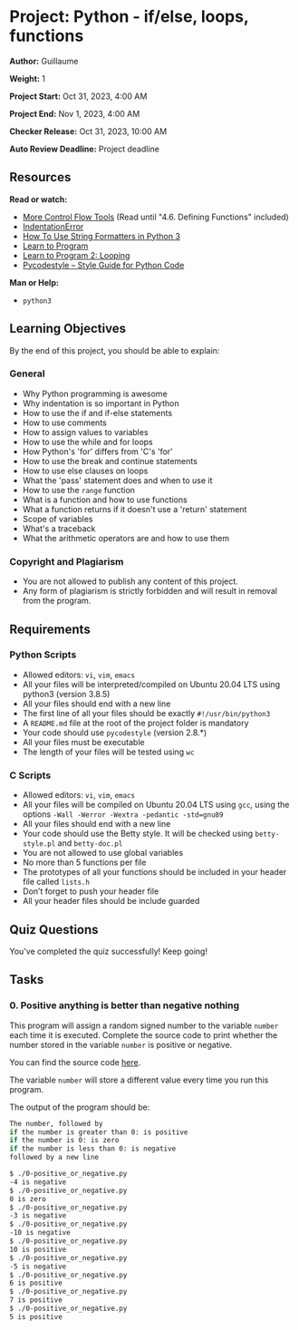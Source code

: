 # Project: Python - if/else, loops, functions

**Author:** Guillaume

**Weight:** 1

**Project Start:** Oct 31, 2023, 4:00 AM

**Project End:** Nov 1, 2023, 4:00 AM

**Checker Release:** Oct 31, 2023, 10:00 AM

**Auto Review Deadline:** Project deadline

## Resources

**Read or watch:**
- [More Control Flow Tools](URL) (Read until "4.6. Defining Functions" included)
- [IndentationError](URL)
- [How To Use String Formatters in Python 3](URL)
- [Learn to Program](URL)
- [Learn to Program 2: Looping](URL)
- [Pycodestyle – Style Guide for Python Code](URL)

**Man or Help:**
- `python3`

## Learning Objectives

By the end of this project, you should be able to explain:

### General
- Why Python programming is awesome
- Why indentation is so important in Python
- How to use the if and if-else statements
- How to use comments
- How to assign values to variables
- How to use the while and for loops
- How Python's 'for' differs from 'C's 'for'
- How to use the break and continue statements
- How to use else clauses on loops
- What the 'pass' statement does and when to use it
- How to use the `range` function
- What is a function and how to use functions
- What a function returns if it doesn't use a 'return' statement
- Scope of variables
- What's a traceback
- What the arithmetic operators are and how to use them

### Copyright and Plagiarism
- You are not allowed to publish any content of this project.
- Any form of plagiarism is strictly forbidden and will result in removal from the program.

## Requirements

### Python Scripts
- Allowed editors: `vi`, `vim`, `emacs`
- All your files will be interpreted/compiled on Ubuntu 20.04 LTS using python3 (version 3.8.5)
- All your files should end with a new line
- The first line of all your files should be exactly `#!/usr/bin/python3`
- A `README.md` file at the root of the project folder is mandatory
- Your code should use `pycodestyle` (version 2.8.*)
- All your files must be executable
- The length of your files will be tested using `wc`

### C Scripts
- Allowed editors: `vi`, `vim`, `emacs`
- All your files will be compiled on Ubuntu 20.04 LTS using `gcc`, using the options `-Wall -Werror -Wextra -pedantic -std=gnu89`
- All your files should end with a new line
- Your code should use the Betty style. It will be checked using `betty-style.pl` and `betty-doc.pl`
- You are not allowed to use global variables
- No more than 5 functions per file
- The prototypes of all your functions should be included in your header file called `lists.h`
- Don’t forget to push your header file
- All your header files should be include guarded

## Quiz Questions

You've completed the quiz successfully! Keep going!

## Tasks

### 0. Positive anything is better than negative nothing

This program will assign a random signed number to the variable `number` each time it is executed. Complete the source code to print whether the number stored in the variable `number` is positive or negative.

You can find the source code [here](URL).

The variable `number` will store a different value every time you run this program.

The output of the program should be:

```bash
The number, followed by
if the number is greater than 0: is positive
if the number is 0: is zero
if the number is less than 0: is negative
followed by a new line

$ ./0-positive_or_negative.py
-4 is negative
$ ./0-positive_or_negative.py
0 is zero
$ ./0-positive_or_negative.py
-3 is negative
$ ./0-positive_or_negative.py
-10 is negative
$ ./0-positive_or_negative.py
10 is positive
$ ./0-positive_or_negative.py
-5 is negative
$ ./0-positive_or_negative.py
6 is positive
$ ./0-positive_or_negative.py
7 is positive
$ ./0-positive_or_negative.py
5 is positive

